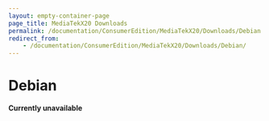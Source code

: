 ```yaml
---
layout: empty-container-page
page_title: MediaTekX20 Downloads
permalink: /documentation/ConsumerEdition/MediaTekX20/Downloads/Debian.md/
redirect_from:
    - /documentation/ConsumerEdition/MediaTekX20/Downloads/Debian/
---
```

# Debian

**Currently unavailable**
